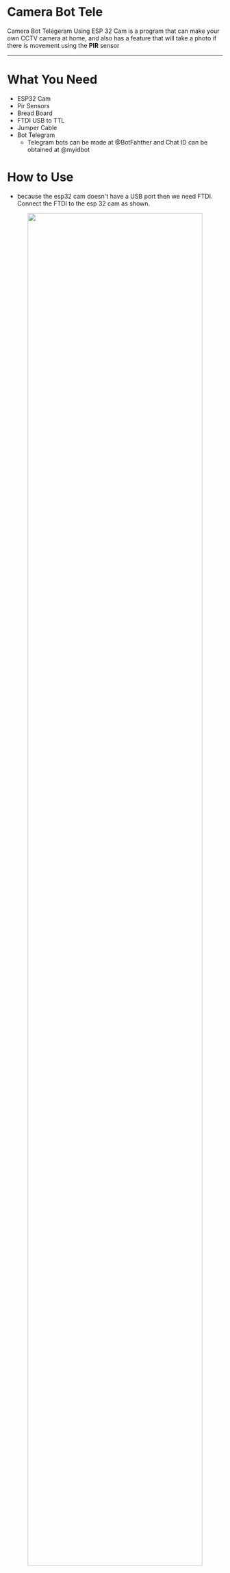 # Camera Bot Tele
Camera Bot Telegeram Using ESP 32 Cam
is a program that can make your own CCTV camera at home, and also has a feature that will take a photo if there is movement using the __PIR__ sensor

---

# What You Need
- ESP32 Cam
- Pir Sensors
- Bread Board
- FTDI USB to TTL
- Jumper Cable
- Bot Telegram
  - Telegram bots can be made at @BotFahther and Chat ID can be obtained at @myidbot

# How to Use
* because the esp32 cam doesn't have a USB port then we need FTDI. Connect the FTDI to the esp 32 cam as shown.

<p align="center" width="100%">
    <img width="90%" src="https://user-images.githubusercontent.com/78086681/222943474-6b73fb47-329a-4d88-b8fc-c934ab8ba647.png"
"> 
</p>


| ESP32-CAM | FTDI     |
| --------- | ----     |
| GND       | GND      |
| 5V        | VCC (5V) |
| U0R       | TX       |
| U0T       | RX       |
| GPIO 0    | GND      |



* Upload the code file that is on [Source Code](https://github.com/yudihendrawan/cameraBotTele/blob/master/index.cpp).


```
const char* ssid = "...";  // your ssid wifi
const char* password = "..."; // your password wifi
```

```
String BOTtoken = "....."; // your Bot Token (Get from Botfather)
String CHAT_ID = "..."; // your ID chat
```

> after the upload process is complete, don't forget to unplug the `GPIO 0` `GND` cable and press restart button on ESP 32 Cam 

* Connect the FTDI to the esp 32 cam and PIR Sensors

<p align="center" width="100%">
    <img width="90%" src="https://user-images.githubusercontent.com/78086681/222945784-ef0296c3-f5b3-4f2c-984c-e081374aae46.png"
"> 
</p>

* open the telegram chat that you have made run /start

<p align="center"> display will be like this </p>

<p align="center" width="100%">
    <img width="40%" src="https://user-images.githubusercontent.com/78086681/222946090-1ee4c03c-3c8b-45f7-ada4-7256d90242d6.jpg"
"> 
</p>




<p align="center" > Happy Dizzy :grinning: </p>

